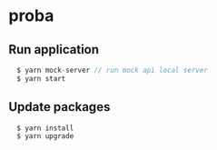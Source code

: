 # proba

## Run application

```javascript
  $ yarn mock-server // run mock api local server
  $ yarn start
```

## Update packages

```javascript
  $ yarn install
  $ yarn upgrade
```
